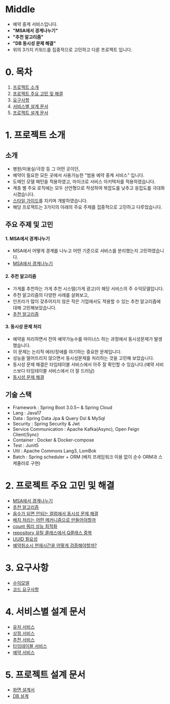# Middle
* 예약 중계 서비스입니다.
* **"MSA에서 경계나누기"**
* **"추천 알고리즘"**
* **"DB 동시성 문제 해결"**
* 위의 3가지 키워드를 집중적으로 고민하고 다룬 프로젝트 입니다.

# 0. 목차
1. [프로젝트 소개](#1-프로젝트-소개)
2. [프로젝트 주요 고민 및 해결](#2-프로젝트-주요-고민-및-해결)
3. [요구사항](#3-요구사항)
4. [서비스별 설계 문서](#4-서비스별-설계-문서)
5. [프로젝트 설계 문서](#5-프로젝트-설계-문서)

# 1. 프로젝트 소개
## 소개
* 병원/미용실/극장 등 그 어떤 곳이던, 
* 예약이 필요한 모든 곳에서 사용가능한 "범용 예약 중계 서비스" 입니다.
* 도메인 모델 패턴을 적용하였고, 마이크로 서비스 아키텍처를 적용하였습니다.
* 계층 별 주요 로직에는 모두 선언형으로 작성하여 복잡도를 낮추고 응집도를 극대화 시켰습니다.
* [스타일 가이드](https://github.com/liveforone/study/tree/main/%5B%EB%82%98%EB%A7%8C%EC%9D%98%20%EC%8A%A4%ED%83%80%EC%9D%BC%20%EA%B0%80%EC%9D%B4%EB%93%9C%5D)를 지키며 개발하였습니다.
* 해당 프로젝트는 3가지의 아래의 주요 주제를 집중적으로 고민하고 다루었습니다.
## 주요 주제 및 고민
#### 1. MSA에서 경계나누기
* MSA에서 어떻게 경계를 나누고 어떤 기준으로 서비스를 분리했는지 고민하였습니다.
* [MSA에서 경계나누기](https://github.com/liveforone/middle/blob/master/Documents/DIVIDE_BOUNDARIES_MSA.md)
#### 2. 추천 알고리즘
* 가게를 추천하는 가게 추천 시스템(가게 광고)이 해당 서비스의 주 수익모델입니다. 
* 추천 알고리즘의 다양한 사례를 살펴보고, 
* 인프라가 많이 갖추어지지 않은 작은 기업에서도 적용할 수 있는 추천 알고리즘에 대해 고민해보았습니다.
* [추천 알고리즘](https://github.com/liveforone/middle/blob/master/Documents/RECOMMENDATION_ALGORITHM.md)
#### 3. 동시성 문제 처리
* 예약을 처리하면서 잔여 예약가능수를 마이너스 하는 과정에서 동시성문제가 발생했습니다.
* 이 문제는 논리적 에러/장애를 야기하는 중요한 문제입니다.
* 성능을 떨어뜨리지 않으면서 동시성문제를 처리하는 것을 고민해 보았습니다.
* 동시성 문제 해결은 타임테이블 서비스에서 아주 잘 확인할 수 있습니다.(예약 서비스보다 타임테이블 서비스에서 더 잘 드러남)
* [동시성 문제 해결](https://github.com/liveforone/middle/blob/master/Documents/SOLVE_CONCURRENCY_PROBLEM.md)
## 기술 스택
* Framework : Spring Boot 3.0.5~ & Spring Cloud
* Lang : Java17
* Data : Spring Data Jpa & Query Dsl & MySql
* Security : Spring Security & Jwt
* Service Communication : Apache Kafka(Async), Open Feign Client(Sync)
* Container : Docker & Docker-compose
* Test : Junit5
* Util : Apache Commons Lang3, LomBok
* Batch : Spring scheduler + ORM (배치 프레임워크 이용 없이 순수 ORM과 스케줄러로 구현)

# 2. 프로젝트 주요 고민 및 해결
* [MSA에서 경계나누기](https://github.com/liveforone/middle/blob/master/Documents/DIVIDE_BOUNDARIES_MSA.md)
* [추천 알고리즘](https://github.com/liveforone/middle/blob/master/Documents/RECOMMENDATION_ALGORITHM.md)
* [음수가 되면 안되는 컬럼에서 동시성 문제 해결](https://github.com/liveforone/middle/blob/master/Documents/SOLVE_CONCURRENCY_PROBLEM.md)
* [배치 처리는 어떤 메커니즘으로 만들어야할까](https://github.com/liveforone/middle/blob/master/Documents/BATCH_PROCESSING.md)
* [count 쿼리 성능 최적화](https://github.com/liveforone/middle/blob/master/Documents/COUNT_QUERY_OPTIMIZATION.md)
* [repository 유틸 클래스에서 Q클래스 중복](https://github.com/liveforone/middle/blob/master/Documents/REPO_UTIL_DUPLICATE_QCLASS.md)
* [UUID 필요성](https://github.com/liveforone/middle/blob/master/Documents/IDENTIFIER_MUST_USE_UUID.md)
* [예약취소시 현재시간을 어떻게 검증해야할까?](https://github.com/liveforone/middle/blob/master/Documents/SOLVE_CANCEL_RESERVATION_TIME_VALIDATION_PROBLEM.md)

# 3. 요구사항
* [수익모델](https://github.com/liveforone/middle/blob/master/Documents/PROFIT.md)
* [코드 요구사항](https://github.com/liveforone/middle/blob/master/Documents/CODE_REQUIREMENT.md)

# 4. 서비스별 설계 문서
* [유저 서비스](https://github.com/liveforone/middle/blob/master/Documents/README_USER.md)
* [상점 서비스](https://github.com/liveforone/middle/blob/master/Documents/README_SHOP.md)
* [추천 서비스](https://github.com/liveforone/middle/blob/master/Documents/README_RECOMMEND.md)
* [타임테이블 서비스](https://github.com/liveforone/middle/blob/master/Documents/README_TIMETABLE.md)
* [예약 서비스](https://github.com/liveforone/middle/blob/master/Documents/README_RESERVATION.md)

# 5. 프로젝트 설계 문서
* [화면 설계서](https://github.com/liveforone/middle/blob/master/Documents/README_RESERVATION.md)
* [DB 설계](https://github.com/liveforone/middle/blob/master/Documents/DATABASE.md)